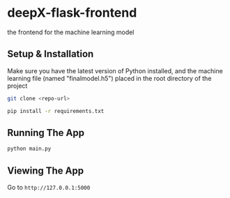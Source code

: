 # deepX-flask-frontend
the frontend for the machine learning model


## Setup & Installation

Make sure you have the latest version of Python installed, and the machine learning file (named "finalmodel.h5") placed in the root directory of the project

```bash
git clone <repo-url>
```

```bash
pip install -r requirements.txt
```

## Running The App

```bash
python main.py
```

## Viewing The App

Go to `http://127.0.0.1:5000`
